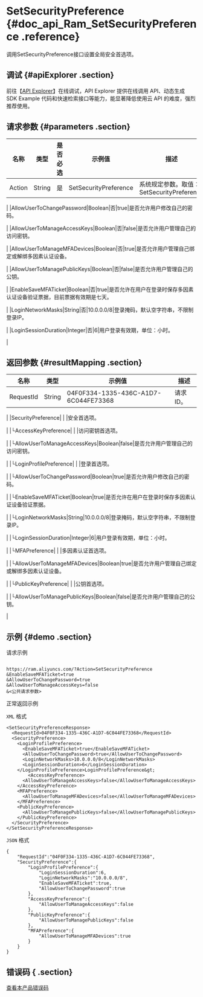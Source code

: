 # SetSecurityPreference {#doc_api_Ram_SetSecurityPreference .reference}

调用SetSecurityPreference接口设置全局安全首选项。

## 调试 {#apiExplorer .section}

前往【[API Explorer](https://api.aliyun.com/#product=Ram&api=SetSecurityPreference)】在线调试，API Explorer 提供在线调用 API、动态生成 SDK Example 代码和快速检索接口等能力，能显著降低使用云 API 的难度，强烈推荐使用。

## 请求参数 {#parameters .section}

|名称|类型|是否必选|示例值|描述|
|--|--|----|---|--|
|Action|String|是|SetSecurityPreference|系统规定参数。取值：SetSecurityPreference

 |
|AllowUserToChangePassword|Boolean|否|true|是否允许用户修改自己的密码。

 |
|AllowUserToManageAccessKeys|Boolean|否|false|是否允许用户管理自己的访问密钥。

 |
|AllowUserToManageMFADevices|Boolean|否|true|是否允许用户管理自己绑定或解绑多因素认证设备。

 |
|AllowUserToManagePublicKeys|Boolean|否|false|是否允许用户管理自己的公钥。

 |
|EnableSaveMFATicket|Boolean|否|true|是否允许在用户在登录时保存多因素认证设备验证票据，目前票据有效期是七天。

 |
|LoginNetworkMasks|String|否|10.0.0.0/8|登录掩码，默认空字符串，不限制登录IP。

 |
|LoginSessionDuration|Integer|否|6|用户登录有效期，单位：小时。

 |

## 返回参数 {#resultMapping .section}

|名称|类型|示例值|描述|
|--|--|---|--|
|RequestId|String|04F0F334-1335-436C-A1D7-6C044FE73368|请求ID。

 |
|SecurityPreference| | |安全首选项。

 |
|└AccessKeyPreference| | |访问密钥首选项。

 |
|└AllowUserToManageAccessKeys|Boolean|false|是否允许用户管理自己的访问密钥。

 |
|└LoginProfilePreference| | |登录首选项。

 |
|└AllowUserToChangePassword|Boolean|true|是否允许用户修改自己的密码。

 |
|└EnableSaveMFATicket|Boolean|true|是否允许在用户在登录时保存多因素认证设备验证票据。

 |
|└LoginNetworkMasks|String|10.0.0.0/8|登录掩码，默认空字符串，不限制登录IP。

 |
|└LoginSessionDuration|Integer|6|用户登录有效期，单位：小时。

 |
|└MFAPreference| | |多因素认证首选项。

 |
|└AllowUserToManageMFADevices|Boolean|true|是否允许用户管理自己绑定或解绑多因素认证设备。

 |
|└PublicKeyPreference| | |公钥首选项。

 |
|└AllowUserToManagePublicKeys|Boolean|false|是否允许用户管理自己的公钥。

 |

## 示例 {#demo .section}

请求示例

``` {#request_demo}

https://ram.aliyuncs.com/?Action=SetSecurityPreference
&EnableSaveMFATicket=true
&AllowUserToChangePassword=true
&AllowUserToManageAccessKeys=false
&<公共请求参数>

```

正常返回示例

`XML` 格式

``` {#xml_return_success_demo}
<SetSecurityPreferenceResponse>
  <RequestId>04F0F334-1335-436C-A1D7-6C044FE73368</RequestId>
  <SecurityPreference>
    <LoginProfilePreference>
      <EnableSaveMFATicket>true</EnableSaveMFATicket>
      <AllowUserToChangePassword>true</AllowUserToChangePassword>
      <LoginNetworkMasks>10.0.0.0/8</LoginNetworkMasks>
      <LoginSessionDuration>6</LoginSessionDuration>
    </LoginProfilePreference>LoginProfilePreference&gt;
        <AccessKeyPreference>
      <AllowUserToManageAccessKeys>false</AllowUserToManageAccessKeys>
    </AccessKeyPreference>
    <MFAPreference>
      <AllowUserToManageMFADevices>false</AllowUserToManageMFADevices>
    </MFAPreference>
    <PublicKeyPreference>
      <AllowUserToManagePublicKeys>false</AllowUserToManagePublicKeys>
    </PublicKeyPreference>
  </SecurityPreference>
</SetSecurityPreferenceResponse>

```

`JSON` 格式

``` {#json_return_success_demo}
{
	"RequestId":"04F0F334-1335-436C-A1D7-6C044FE73368",
	"SecurityPreference":{
		"LoginProfilePreference":{
			"LoginSessionDuration":6,
			"LoginNetworkMasks":"10.0.0.0/8",
			"EnableSaveMFATicket":true,
			"AllowUserToChangePassword":true
		},
		"AccessKeyPreference":{
			"AllowUserToManageAccessKeys":false
		},
		"PublicKeyPreference":{
			"AllowUserToManagePublicKeys":false
		},
		"MFAPreference":{
			"AllowUserToManageMFADevices":true
		}
	}
}
```

## 错误码 { .section}

[查看本产品错误码](https://error-center.aliyun.com/status/product/Ram)

